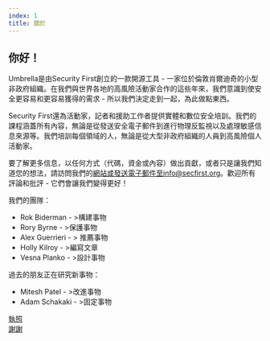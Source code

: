 ```yaml
---
index: 1
title: 關於
---
```

## 你好！

Umbrella是由Security First創立的一款開源工具 - 一家位於倫敦肖爾迪奇的小型非政府組織。在我們與世界各地的高風險活動家合作的這些年來，我們意識到使安全更容易和更容易獲得的需求 - 所以我們決定走到一起，為此做點東西。

Security First還為活動家，記者和援助工作者提供實體和數位安全培訓。我們的課程涵蓋所有內容，無論是從發送安全電子郵件到進行物理反監視以及處理敏感信息來源等。我們培訓每個領域的人，無論是從大型非政府組織的人員到高風險個人活動家。

要了解更多信息，以任何方式（代碼，資金或內容）做出貢獻，或者只是讓我們知道您的想法，請訪問我們的[網站](https://secfirst.org)或發送電子郵件至info@secfirst.org。歡迎所有評論和批評 - 它們會讓我們變得更好！

我們的團隊：

*   Rok Biderman  - >構建事物
*   Rory Byrne  - >保護事物
*   Alex Guerrieri  - > 推薦事物
*   Holly Kilroy  - >編寫文章
*   Vesna Planko  - >設計事物

過去的朋友正在研究新事物：
*   Mitesh Patel  - >改進事物
*   Adam Schakaki  - >固定事物

[執照](umbrella://licences/)  
[謝謝](umbrella://thankyou/)